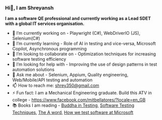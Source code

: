 ### Hi👋, I am Shreyansh
**I am a software QE professional and currently working as a Lead SDET with a global IT services organisation.**
<!--
**shreyansh268/shreyansh268** is a ✨ _special_ ✨ repository because its `README.md` (this file) appears on your GitHub profile.

Here are some ideas to get you started:
-->

- 🔭 I’m currently working on - Playwright (C#), WebDriverIO (JS), Selenium(C#)
- 🌱 I’m currently learning - Role of AI in testing and vice-versa, Microsoft Copilot, Asynchronous programming
- 👯 I’m looking to collaborate on - Optimization techniques for increasing software testing efficiency
- 🤔 I’m looking for help with - Improving the use of design patterns in test automation solutions 
- 💬 Ask me about - Selenium, Appium, Quality engineering, Web/Mobile/API testing and automation
- 📫 How to reach me: shrey350@gmail.com
- ⚡ Fun fact: I am a Mechanical Engineering graduate. Build this ATV in college - https://www.facebook.com/mitbellatores/?locale=en_GB
- 📚 Books I am reading - [Buddha in Testing](https://www.amazon.in/Buddha-Testing-Finding-Peace-Chaos/dp/1647608511), [Software Testing Techniques](https://www.amazon.in/Software-Testing-Techniques-MISL-DT-Beizer/dp/8177222600), [The A word](https://leanpub.com/TheAWord), [How we test software at Microsoft](https://www.amazon.in/Test-Software-Microsoft-Best-Practices/dp/0735624259)
